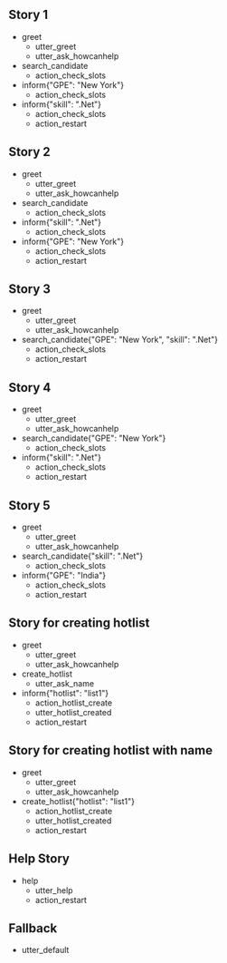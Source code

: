 ## Story 1
* greet              
  - utter_greet
  - utter_ask_howcanhelp
* search_candidate
  - action_check_slots
* inform{"GPE": "New York"}
  - action_check_slots
* inform{"skill": ".Net"}
  - action_check_slots
  - action_restart

## Story 2
* greet              
  - utter_greet
  - utter_ask_howcanhelp
* search_candidate
  - action_check_slots
* inform{"skill": ".Net"}
  - action_check_slots
* inform{"GPE": "New York"}
  - action_check_slots  
  - action_restart

## Story 3
* greet              
  - utter_greet
  - utter_ask_howcanhelp
* search_candidate{"GPE": "New York", "skill": ".Net"}
  - action_check_slots
  - action_restart

## Story 4
* greet              
  - utter_greet
  - utter_ask_howcanhelp
* search_candidate{"GPE": "New York"}
  - action_check_slots
* inform{"skill": ".Net"}
  - action_check_slots  
  - action_restart

## Story 5
* greet              
  - utter_greet
  - utter_ask_howcanhelp
* search_candidate{"skill": ".Net"}
  - action_check_slots
* inform{"GPE": "India"}
  - action_check_slots  
  - action_restart

## Story for creating hotlist
* greet              
  - utter_greet
  - utter_ask_howcanhelp
* create_hotlist
  - utter_ask_name
* inform{"hotlist": "list1"}
  - action_hotlist_create
  - utter_hotlist_created
  - action_restart

## Story for creating hotlist with name 
* greet              
  - utter_greet
  - utter_ask_howcanhelp
* create_hotlist{"hotlist": "list1"}
  - action_hotlist_create
  - utter_hotlist_created
  - action_restart

## Help Story
* help
  - utter_help
  - action_restart

## Fallback
- utter_default  